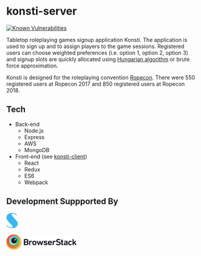 # konsti-server

[![Known Vulnerabilities](https://snyk.io/test/github/archinowsk/konsti-server/badge.svg)](https://snyk.io/test/github/archinowsk/konsti-server)

Tabletop roleplaying games signup application Konsti. The application is used to sign up and to assign players to the game sessions. Registered users can choose weighted preferences (i.e. option 1, option 2, option 3) and signup slots are quickly allocated using [Hungarian algorithm](https://en.wikipedia.org/wiki/Hungarian_algorithm) or brute force approximation.

Konsti is designed for the roleplaying convention [Ropecon](https://ropecon.fi). There were 550 registered users at Ropecon 2017 and 850 registered users at Ropecon 2018.

## Tech

* Back-end
  * Node.js
  * Express
  * AWS
  * MongoDB
* Front-end (see [konsti-client](https://github.com/Archinowsk/konsti-client))
  * React
  * Redux
  * ES6
  * Webpack
  
## Development Suppported By

<a href="https://www.sovellin.com/"><img src="https://github.com/Archinowsk/archinowsk.github.io/blob/master/assets/sovellin-logo.svg" height="40"></a>

<a href="https://www.browserstack.com/"><img src="https://github.com/Archinowsk/archinowsk.github.io/blob/master/assets/browserstack-logo.svg" height="40"></a>
